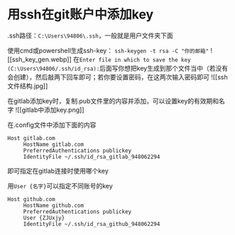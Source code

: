 # 用ssh在git账户中添加key

.ssh路径：`C:\Users\94806\.ssh`，一般就是用户文件夹下面

使用cmd或powershell生成ssh-key：
`ssh-keygen -t rsa -C "你的邮箱"`
![[ssh_key_gen.webp]]
在`Enter file in which to save the key (C:\Users\94806/.ssh/id_rsa):`后面写你想把key生成到那个文件当中（若没有会创建），然后敲两下回车即可；若你要设置密码，在这两次输入密码即可
![[ssh文件结构.jpg]]

在gitlab添加key时，复制.pub文件里的内容并添加，可以设置key的有效期和名字
![[gitlab中添加key.png]]

在.config文件中添加下面的内容
```
Host gitlab.com                                                              
     HostName gitlab.com                                                      
     PreferredAuthentications publickey                                           
     IdentityFile ~/.ssh/id_rsa_gitlab_948062294
```
即可指定在gitlab连接时使用哪个key

用`User {名字}`可以指定不同账号的key
```
Host github.com                                                                  
     HostName github.com                                                          
     PreferredAuthentications publickey    
     User {ZJUxjy}                                       
     IdentityFile ~/.ssh/id_rsa_github_948062294
```